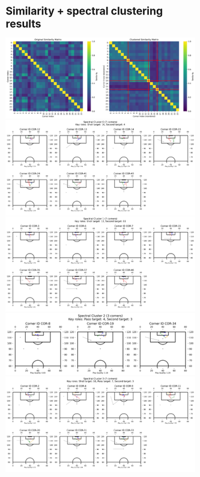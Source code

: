 # Similarity + spectral clustering results

![](../output/corner_similarity_clustering.png)
![](../output/spectral_cluster_0.png)
![](../output/spectral_cluster_1.png)
![](../output/spectral_cluster_2.png)
![](../output/spectral_cluster_3.png)